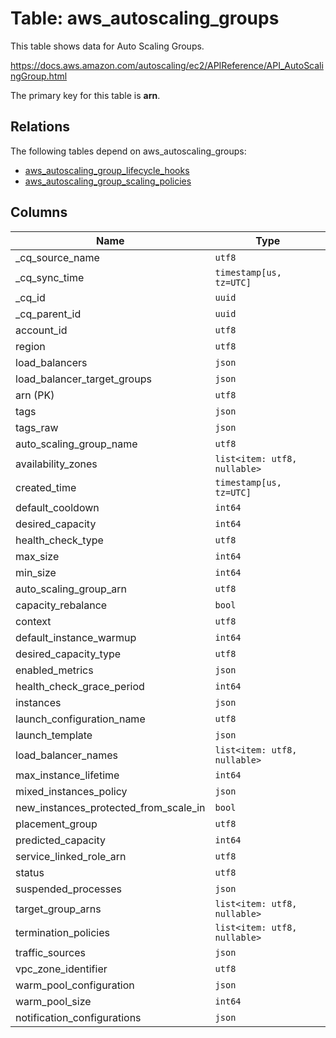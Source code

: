 # Table: aws_autoscaling_groups

This table shows data for Auto Scaling Groups.

https://docs.aws.amazon.com/autoscaling/ec2/APIReference/API_AutoScalingGroup.html

The primary key for this table is **arn**.

## Relations

The following tables depend on aws_autoscaling_groups:
  - [aws_autoscaling_group_lifecycle_hooks](aws_autoscaling_group_lifecycle_hooks)
  - [aws_autoscaling_group_scaling_policies](aws_autoscaling_group_scaling_policies)

## Columns

| Name          | Type          |
| ------------- | ------------- |
|_cq_source_name|`utf8`|
|_cq_sync_time|`timestamp[us, tz=UTC]`|
|_cq_id|`uuid`|
|_cq_parent_id|`uuid`|
|account_id|`utf8`|
|region|`utf8`|
|load_balancers|`json`|
|load_balancer_target_groups|`json`|
|arn (PK)|`utf8`|
|tags|`json`|
|tags_raw|`json`|
|auto_scaling_group_name|`utf8`|
|availability_zones|`list<item: utf8, nullable>`|
|created_time|`timestamp[us, tz=UTC]`|
|default_cooldown|`int64`|
|desired_capacity|`int64`|
|health_check_type|`utf8`|
|max_size|`int64`|
|min_size|`int64`|
|auto_scaling_group_arn|`utf8`|
|capacity_rebalance|`bool`|
|context|`utf8`|
|default_instance_warmup|`int64`|
|desired_capacity_type|`utf8`|
|enabled_metrics|`json`|
|health_check_grace_period|`int64`|
|instances|`json`|
|launch_configuration_name|`utf8`|
|launch_template|`json`|
|load_balancer_names|`list<item: utf8, nullable>`|
|max_instance_lifetime|`int64`|
|mixed_instances_policy|`json`|
|new_instances_protected_from_scale_in|`bool`|
|placement_group|`utf8`|
|predicted_capacity|`int64`|
|service_linked_role_arn|`utf8`|
|status|`utf8`|
|suspended_processes|`json`|
|target_group_arns|`list<item: utf8, nullable>`|
|termination_policies|`list<item: utf8, nullable>`|
|traffic_sources|`json`|
|vpc_zone_identifier|`utf8`|
|warm_pool_configuration|`json`|
|warm_pool_size|`int64`|
|notification_configurations|`json`|